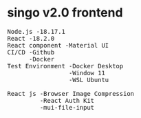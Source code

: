 # singo v2.0 frontend
<pre>
Node.js -18.17.1
React -18.2.0
React component -Material UI
CI/CD -Github
      -Docker
Test Environment -Docker Desktop
                 -Window 11
                 -WSL Ubuntu

React js -Browser Image Compression
         -React Auth Kit
         -mui-file-input
</pre> 

